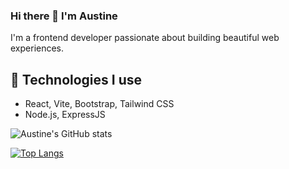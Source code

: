 ### Hi there 👋 I'm Austine

I'm a frontend developer passionate about building beautiful web experiences.

## 🔧 Technologies I use
- React, Vite, Bootstrap, Tailwind CSS
- Node.js, ExpressJS

![Austine's GitHub stats](https://github-readme-stats.vercel.app/api?username=AustineBill&show_icons=true&theme=dark)


[![Top Langs](https://github-readme-stats.vercel.app/api/top-langs/?username=AustineBill&layout=compact)](https://github.com/anuraghazra/github-readme-stats)
